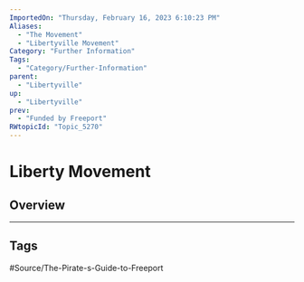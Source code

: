 ```yaml
---
ImportedOn: "Thursday, February 16, 2023 6:10:23 PM"
Aliases:
  - "The Movement"
  - "Libertyville Movement"
Category: "Further Information"
Tags:
  - "Category/Further-Information"
parent:
  - "Libertyville"
up:
  - "Libertyville"
prev:
  - "Funded by Freeport"
RWtopicId: "Topic_5270"
---
```

# Liberty Movement
## Overview

---
## Tags
#Source/The-Pirate-s-Guide-to-Freeport

